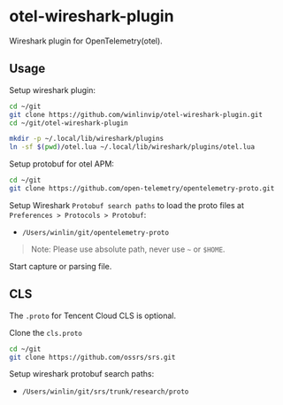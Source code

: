 # otel-wireshark-plugin

Wireshark plugin for OpenTelemetry(otel).

## Usage

Setup wireshark plugin:

```bash
cd ~/git
git clone https://github.com/winlinvip/otel-wireshark-plugin.git
cd ~/git/otel-wireshark-plugin

mkdir -p ~/.local/lib/wireshark/plugins
ln -sf $(pwd)/otel.lua ~/.local/lib/wireshark/plugins/otel.lua
```

Setup protobuf for otel APM:

```bash
cd ~/git
git clone https://github.com/open-telemetry/opentelemetry-proto.git
```

Setup Wireshark `Protobuf search paths` to load the proto files at `Preferences > Protocols > Protobuf`:
* `/Users/winlin/git/opentelemetry-proto`

> Note: Please use absolute path, never use `~` or `$HOME`.

Start capture or parsing file.

## CLS

The `.proto` for Tencent Cloud CLS is optional.

Clone the `cls.proto`

```bash
cd ~/git
git clone https://github.com/ossrs/srs.git
```

Setup wireshark protobuf search paths:

* `/Users/winlin/git/srs/trunk/research/proto`

